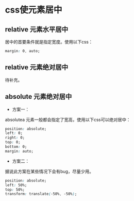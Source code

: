 # css使元素居中

## relative 元素水平居中
居中的首要条件就是指定宽度。使用以下css：
``` css
margin: 0, auto;
```

## relative 元素绝对居中
待补充。

## absolute 元素绝对居中

* 方案一： 

absolutea 元素一般都会指定了宽高，使用以下css可以绝对居中：
``` css
position: absolute;
left: 0;
right: 0;
top: 0;
bottom: 0;
margin: auto;
```

* 方案二：

据说此方案在某些情况下会有bug，尽量少用。
``` css
position: absolute;
left: 50%;
top: 50%;
transform: translate(-50%, -50%);
```
